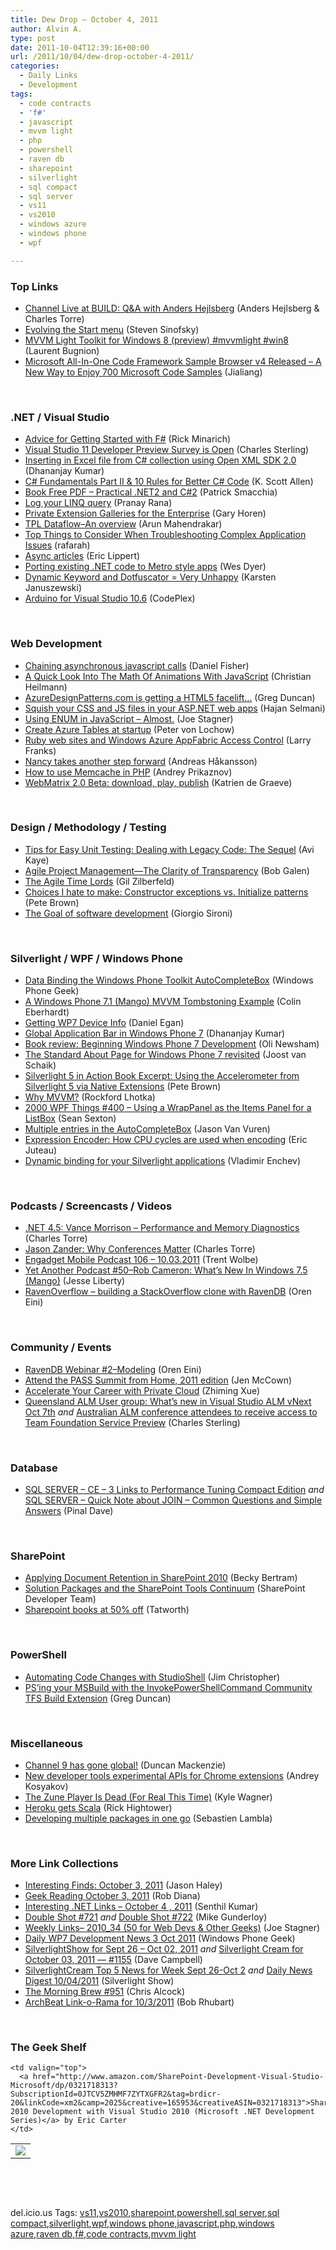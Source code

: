 ```yaml
---
title: Dew Drop – October 4, 2011
author: Alvin A.
type: post
date: 2011-10-04T12:39:16+00:00
url: /2011/10/04/dew-drop-october-4-2011/
categories:
  - Daily Links
  - Development
tags:
  - code contracts
  - 'f#'
  - javascript
  - mvvm light
  - php
  - powershell
  - raven db
  - sharepoint
  - silverlight
  - sql compact
  - sql server
  - vs11
  - vs2010
  - windows azure
  - windows phone
  - wpf

---
```

### <a name="top"></a>Top Links

  * [Channel Live at BUILD: Q&A with Anders Hejlsberg][1] (Anders Hejlsberg & Charles Torre)
  * [Evolving the Start menu][2] (Steven Sinofsky)
  * [MVVM Light Toolkit for Windows 8 (preview) #mvvmlight #win8][3] (Laurent Bugnion)
  * [Microsoft All-In-One Code Framework Sample Browser v4 Released – A New Way to Enjoy 700 Microsoft Code Samples][4] (Jialiang)

&#160;

### <a name="dotnet"></a>.NET / Visual Studio

  * [Advice for Getting Started with F#][5] (Rick Minarich)
  * [Visual Studio 11 Developer Preview Survey is Open][6] (Charles Sterling)
  * [Inserting in Excel file from C# collection using Open XML SDK 2.0][7] (Dhananjay Kumar)
  * [C# Fundamentals Part II & 10 Rules for Better C# Code][8] (K. Scott Allen)
  * [Book Free PDF – Practical .NET2 and C#2][9] (Patrick Smacchia)
  * [Log your LINQ query][10] (Pranay Rana)
  * [Private Extension Galleries for the Enterprise][11] (Gary Horen)
  * [TPL Dataflow–An overview][12] (Arun Mahendrakar)
  * [Top Things to Consider When Troubleshooting Complex Application Issues][13] (rafarah)
  * [Async articles][14] (Eric Lippert)
  * <a href="http://blogs.msdn.com/b/bclteam/archive/2011/10/03/porting-existing-net-code-to-metro-style-apps.aspx" target="_blank">Porting existing .NET code to Metro style apps</a> (Wes Dyer)
  * [Dynamic Keyword and Dotfuscator = Very Unhappy][15] (Karsten Januszewski)
  * <a href="http://visualmicro.codeplex.com/releases/view/74322" target="_blank">Arduino for Visual Studio 10.6</a> (CodePlex)

&#160;

### <a name="web"></a>Web Development

  * [Chaining asynchronous javascript calls][16] (Daniel Fisher)
  * [A Quick Look Into The Math Of Animations With JavaScript][17] (Christian Heilmann)
  * [AzureDesignPatterns.com is getting a HTML5 facelift&#8230;][18] (Greg Duncan)
  * [Squish your CSS and JS files in your ASP.NET web apps][19] (Hajan Selmani)
  * [Using ENUM in JavaScript – Almost.][20] (Joe Stagner)
  * [Create Azure Tables at startup][21] (Peter von Lochow)
  * [Ruby web sites and Windows Azure AppFabric Access Control][22] (Larry Franks)
  * [Nancy takes another step forward][23] (Andreas Håkansson)
  * [How to use Memcache in PHP][24] (Andrey Prikaznov)
  * [WebMatrix 2.0 Beta: download, play, publish][25] (Katrien de Graeve)

&#160;

### <a name="design"></a>Design / Methodology / Testing

  * [Tips for Easy Unit Testing: Dealing with Legacy Code: The Sequel][26] (Avi Kaye)
  * [Agile Project Management—The Clarity of Transparency][27] (Bob Galen)
  * [The Agile Time Lords][28] (Gil Zilberfeld)
  * [Choices I hate to make: Constructor exceptions vs. Initialize patterns][29] (Pete Brown)
  * [The Goal of software development][30] (Giorgio Sironi)

&#160;

### <a name="silverlight"></a>Silverlight / WPF / Windows Phone

  * [Data Binding the Windows Phone Toolkit AutoCompleteBox][31] (Windows Phone Geek)
  * [A Windows Phone 7.1 (Mango) MVVM Tombstoning Example][32] (Colin Eberhardt)
  * [Getting WP7 Device Info][33] (Daniel Egan)
  * [Global Application Bar in Windows Phone 7][34] (Dhananjay Kumar)
  * [Book review: Beginning Windows Phone 7 Development][35] (Oli Newsham)
  * [The Standard About Page for Windows Phone 7 revisited][36] (Joost van Schaik)
  * [Silverlight 5 in Action Book Excerpt: Using the Accelerometer from Silverlight 5 via Native Extensions][37] (Pete Brown)
  * [Why MVVM?][38] (Rockford Lhotka)
  * <a href="http://wpf.2000things.com/2011/10/04/400-using-a-wrappanel-as-the-items-panel-for-a-listbox/" target="_blank">2000 WPF Things #400 – Using a WrapPanel as the Items Panel for a ListBox</a> (Sean Sexton)
  * [Multiple entries in the AutoCompleteBox][39] (Jason Van Vuren)
  * <a href="http://blogs.msdn.com/b/expressionencoder/archive/2011/10/03/10219213.aspx" target="_blank">Expression Encoder: How CPU cycles are used when encoding</a> (Eric Juteau)
  * <a href="http://feedproxy.google.com/~r/Telerik/~3/sL04nMqW6Vk/dynamic-binding-for-your-silverlight-applications.aspx" target="_blank">Dynamic binding for your Silverlight applications</a> (Vladimir Enchev)

&#160;

### <a name="podcasts"></a>Podcasts / Screencasts / Videos

  * [.NET 4.5: Vance Morrison &#8211; Performance and Memory Diagnostics][40] (Charles Torre)
  * [Jason Zander: Why Conferences Matter][41] (Charles Torre)
  * [Engadget Mobile Podcast 106 &#8211; 10.03.2011][42] (Trent Wolbe)
  * [Yet Another Podcast #50–Rob Cameron: What’s New In Windows 7.5 (Mango)][43] (Jesse Liberty)
  * [RavenOverflow &#8211; building a StackOverflow clone with RavenDB][44] (Oren Eini)

&#160;

### <a name="events"></a>Community / Events

  * [RavenDB Webinar #2–Modeling][45] (Oren Eini)
  * [Attend the PASS Summit from Home, 2011 edition][46] (Jen McCown)
  * [Accelerate Your Career with Private Cloud][47] (Zhiming Xue)
  * [Queensland ALM User group: What’s new in Visual Studio ALM vNext Oct 7th][48] _and_ [Australian ALM conference attendees to receive access to Team Foundation Service Preview][49] (Charles Sterling)

&#160;

### <a name="sql"></a>Database

  * [SQL SERVER – CE – 3 Links to Performance Tuning Compact Edition][50] _and_ [SQL SERVER – Quick Note about JOIN – Common Questions and Simple Answers][51] (Pinal Dave)

&#160;

### <a name="sp"></a>SharePoint

  * [Applying Document Retention in SharePoint 2010][52] (Becky Bertram)
  * [Solution Packages and the SharePoint Tools Continuum][53] (SharePoint Developer Team)
  * [Sharepoint books at 50% off][54] (Tatworth)

&#160;

### <a name="ps"></a>PowerShell

  * [Automating Code Changes with StudioShell][55] (Jim Christopher)
  * [PS&#8217;ing your MSBuild with the InvokePowerShellCommand Community TFS Build Extension][56] (Greg Duncan)

&#160;

### <a name="misc"></a>Miscellaneous

  * [Channel 9 has gone global!][57] (Duncan Mackenzie)
  * [New developer tools experimental APIs for Chrome extensions][58] (Andrey Kosyakov)
  * <a href="http://feeds.gawker.com/~r/gizmodo/excerpts/~3/FqIbdaR6KEk/the-zune-player-is-dead-for-real-this-time" target="_blank">The Zune Player Is Dead (For Real This Time)</a> (Kyle Wagner)
  * [Heroku gets Scala][59] (Rick Hightower)
  * [Developing multiple packages in one go][60] (Sebastien Lambla)

&#160;

### <a name="links"></a>More Link Collections

  * [Interesting Finds: October 3, 2011][61] (Jason Haley)
  * [Geek Reading October 3, 2011][62] (Rob Diana)
  * [Interesting .NET Links – October 4 , 2011][63] (Senthil Kumar)
  * [Double Shot #721][64] _and_ [Double Shot #722][65] (Mike Gunderloy)
  * [Weekly Links– 2010_34 (50 for Web Devs & Other Geeks)][66] (Joe Stagner)
  * [Daily WP7 Development News 3 Oct 2011][67] (Windows Phone Geek)
  * [SilverlightShow for Sept 26 &#8211; Oct 02, 2011][68] _and_ [Silverlight Cream for October 03, 2011 &#8212; #1155][69] (Dave Campbell)
  * [SilverlightCream Top 5 News for Week Sept 26-Oct 2][70] _and_ [Daily News Digest 10/04/2011][71] (Silverlight Show)
  * [The Morning Brew #951][72] (Chris Alcock)
  * [ArchBeat Link-o-Rama for 10/3/2011][73] (Bob Rhubart)

&#160;

### <a name="shelf"></a>The Geek Shelf

<table border="0" cellspacing="0" cellpadding="0">
  <tr>
    <td>
      <img data-recalc-dims="1" decoding="async" src="https://i0.wp.com/ecx.images-amazon.com/images/I/51j5pqB8cxL._SL160_.jpg?w=660" />
    </td>
    
    <td valign="top">
      <a href="http://www.amazon.com/SharePoint-Development-Visual-Studio-Microsoft/dp/0321718313?SubscriptionId=0JTCV5ZMHMF7ZYTXGFR2&tag=brdicr-20&linkCode=xm2&camp=2025&creative=165953&creativeASIN=0321718313">SharePoint 2010 Development with Visual Studio 2010 (Microsoft .NET Development Series)</a> by Eric Carter
    </td>
  </tr>
</table>

&#160;

<div style="padding-bottom: 0px; margin: 0px; padding-left: 0px; padding-right: 0px; display: inline; float: none; padding-top: 0px" id="scid:C16BAC14-9A3D-4c50-9394-FBFEF7A93539:65a5f434-84db-4547-9f2b-d9b0f50a6821" class="wlWriterEditableSmartContent">
  <!--dotnetkickit-->
</div>

&#160;

<div style="padding-bottom: 0px; margin: 0px; padding-left: 0px; padding-right: 0px; display: inline; float: none; padding-top: 0px" id="scid:0767317B-992E-4b12-91E0-4F059A8CECA8:26610ab5-0246-4770-aa5c-5ab100a4efca" class="wlWriterEditableSmartContent">
  del.icio.us Tags: <a href="http://del.icio.us/popular/vs11" rel="tag">vs11</a>,<a href="http://del.icio.us/popular/vs2010" rel="tag">vs2010</a>,<a href="http://del.icio.us/popular/sharepoint" rel="tag">sharepoint</a>,<a href="http://del.icio.us/popular/powershell" rel="tag">powershell</a>,<a href="http://del.icio.us/popular/sql+server" rel="tag">sql server</a>,<a href="http://del.icio.us/popular/sql+compact" rel="tag">sql compact</a>,<a href="http://del.icio.us/popular/silverlight" rel="tag">silverlight</a>,<a href="http://del.icio.us/popular/wpf" rel="tag">wpf</a>,<a href="http://del.icio.us/popular/windows+phone" rel="tag">windows phone</a>,<a href="http://del.icio.us/popular/javascript" rel="tag">javascript</a>,<a href="http://del.icio.us/popular/php" rel="tag">php</a>,<a href="http://del.icio.us/popular/windows+azure" rel="tag">windows azure</a>,<a href="http://del.icio.us/popular/raven+db" rel="tag">raven db</a>,<a href="http://del.icio.us/popular/f%23" rel="tag">f#</a>,<a href="http://del.icio.us/popular/code+contracts" rel="tag">code contracts</a>,<a href="http://del.icio.us/popular/mvvm+light" rel="tag">mvvm light</a>
</div>

 [1]: http://channel9.msdn.com/Events/Ch9Live/Channel-9-Live-at-BUILD/C9L201
 [2]: http://blogs.msdn.com/b/b8/archive/2011/10/03/evolving-the-start-menu.aspx
 [3]: http://feedproxy.google.com/~r/galasoft/~3/BB53B1QYuEo/mvvm-light-toolkit-for-windows-8-preview-mvvmlight-win8.aspx
 [4]: http://geekswithblogs.net/Jialiang/archive/2011/10/04/samplebrowserv4.aspx
 [5]: http://richardminerich.com/2011/10/advice-for-getting-started-with-f/
 [6]: http://blogs.msdn.com/b/visualstudioalm/archive/2011/10/03/visual-studio-11-developer-preview-survey-is-open.aspx
 [7]: http://debugmode.net/2011/10/04/inserting-in-excel-file-from-c-collection-using-open-xml-sdk-2-0/
 [8]: http://odetocode.com/Blogs/scott/archive/2011/10/01/c-fundamentals-part-ii-amp-10-rules-for-better-c.aspx
 [9]: http://feedproxy.google.com/~r/CodeBetter/~3/iQimj-dBTKg/
 [10]: http://feeds.dzone.com/~r/zones/dotnet/~3/BmxTVksSL6w/log-your-linq-query
 [11]: http://blogs.msdn.com/b/visualstudio/archive/2011/10/03/private-extension-galleries-for-the-enterprise.aspx
 [12]: http://feedproxy.google.com/~r/nmarun/~3/TUGEDm451Ls/tpl-dataflow-an-overview.aspx
 [13]: http://blogs.msdn.com/b/debuggingtoolbox/archive/2011/10/03/top-things-to-consider-when-troubleshooting-complex-application-issues.aspx
 [14]: http://blogs.msdn.com/b/ericlippert/archive/2011/10/03/async-articles.aspx
 [15]: http://rhizohm.net/irhetoric/post/2011/10/03/Dynamic-Keyword-and-Dotfuscator-=-Very-Unhappy.aspx
 [16]: http://lennybacon.com/2011/10/03/ChainingAsynchronousJavascriptCalls.aspx
 [17]: http://www.smashingmagazine.com/2011/10/04/a-quick-look-into-the-math-of-animations-with-javascript/
 [18]: http://coolthingoftheday.blogspot.com/2011/10/azuredesignpatternscom-is-getting-html5.html
 [19]: http://feeds.dzone.com/~r/zones/dotnet/~3/i7zSw_s5Wn8/squish-your-css-and-js-files
 [20]: http://www.misfitgeek.com/2011/10/using-enum-in-javascript/
 [21]: http://feedproxy.google.com/~r/jayway/posts/~3/j6jEgrIEchI/
 [22]: http://blogs.msdn.com/b/silverlining/archive/2011/10/03/ruby-web-sites-and-windows-azure-appfabric-access-control.aspx
 [23]: http://feedproxy.google.com/~r/ElegantCode/~3/QYjhy1_tzvk/
 [24]: http://feeds.dzone.com/~r/zones/css/~3/JX80fVYu70o/how-use-memcache-php
 [25]: http://blogs.msdn.com/b/katriend/archive/2011/10/03/webmatrix-2-0-beta-download-play-publish.aspx
 [26]: http://feedproxy.google.com/~r/Typemock/~3/Tb1LIK8Uxec/
 [27]: http://blog.matrixresources.com/blog/agile-project-management%E2%80%94-clarity-transparency
 [28]: http://feedproxy.google.com/~r/gilzilberfeld/~3/PfZVh3cTkLM/agile-time-lords.html
 [29]: http://feedproxy.google.com/~r/PeteBrown/~3/5gwzekio-Mk/choices-i-hate-to-make-constructor-exceptions-vs-initialize-patterns
 [30]: http://feeds.dzone.com/~r/zones/css/~3/2aPvLyJFDnw/goal-software-development
 [31]: http://www.windowsphonegeek.com/articles/Data-Binding-the-Windows-Phone-Toolkit-AutoCompleteBox
 [32]: http://www.scottlogic.co.uk/blog/colin/2011/10/a-windows-phone-7-1-mango-mvvm-tombstoning-example/
 [33]: http://thesociablegeek.com/2011/10/03/getting-wp7-device-info/
 [34]: http://debugmode.net/2011/10/03/global-application-bar-in-windows-phone-7/
 [35]: http://feedproxy.google.com/~r/silverlightshow/~3/FtjNVli0udk/Beginning-Windows-Phone-7-Development-.aspx
 [36]: http://feedproxy.google.com/~r/blogspot/dotnetbyexample/~3/5aYcYmXElCY/standard-about-page-for-windows-phone-7.html
 [37]: http://feedproxy.google.com/~r/PeteBrown/~3/YiqwgAan6cA/silverlight-5-in-action-book-excerpt-using-the-accelerometer-from-silverlight-5-via-native-extensions
 [38]: http://www.lhotka.net/weblog/WhyMVVM.aspx
 [39]: http://www.mindscapehq.com/blog/index.php/2011/10/03/multiple-entries-in-the-autocompletebox/
 [40]: http://channel9.msdn.com/posts/NET-45-Vance-Morrison-Performance-and-Memory-Usage-Improvements
 [41]: http://channel9.msdn.com/posts/Jason-Zander-Why-Conferences-Matter
 [42]: http://www.engadget.com/2011/10/03/engadget-mobile-podcast-106-10-03-2011/
 [43]: http://feedproxy.google.com/~r/JesseLiberty-SilverlightGeek/~3/rV7m39-DN5k/
 [44]: http://feedproxy.google.com/~r/AyendeRahien/~3/S_hnt_QkgWA/ravenoverflow-building-a-stackoverflow-clone-with-ravendb
 [45]: http://feedproxy.google.com/~r/AyendeRahien/~3/hgZ9iureVFw/ravendb-webinar-2ndash-modeling
 [46]: http://www.sqlservercentral.com/blogs/sql_awesomesauce/archive/2011/10/03/attend-the-pass-summit-from-home_2C00_-2011-edition.aspx
 [47]: http://blogs.msdn.com/b/zxue/archive/2011/10/03/accelerate-your-career-with-private-cloud.aspx
 [48]: http://blogs.msdn.com/b/visualstudioalm/archive/2011/10/03/queensland-alm-user-group-what-s-new-in-visual-studio-alm-vnext-oct-7th.aspx
 [49]: http://blogs.msdn.com/b/visualstudioalm/archive/2011/10/03/australian-alm-conference-attendees-to-receive-access-to-team-foundation-service-preview.aspx
 [50]: http://blog.sqlauthority.com/2011/10/04/sql-server-ce-3-links-to-performance-tuning-compact-edition/
 [51]: http://blog.sqlauthority.com/2011/10/04/sql-server-quick-note-about-join-common-questions-and-simple-answers/
 [52]: http://blogs.msdn.com/b/mvpawardprogram/archive/2011/10/03/applying-document-retention-in-sharepoint-2010.aspx
 [53]: http://blogs.msdn.com/b/sharepointdev/archive/2011/10/03/solution-packages-and-the-sharepoint-tools-continuum.aspx
 [54]: http://feedproxy.google.com/~r/geekswithblogs/~3/gwFkQeD4Gdo/sharepoint-books-at-50-off.aspx
 [55]: http://www.beefycode.com/post.aspx?id=caf094be-d298-43dc-8b93-24c4e586ebec
 [56]: http://coolthingoftheday.blogspot.com/2011/10/ps-your-msbuild-with.html
 [57]: http://channel9.msdn.com/Blogs/C9Team/Channel-9-has-gone-global
 [58]: http://blog.chromium.org/2011/10/new-developer-tools-experimental-apis.html
 [59]: http://www.infoq.com/news/2011/10/heroku-gets-scala
 [60]: http://feedproxy.google.com/~r/CodeBetter/~3/9xLytfK5VwM/
 [61]: http://jasonhaley.com/blog/post.aspx?id=6a670364-c672-4658-b141-618e3666c95e
 [62]: http://feedproxy.google.com/~r/RegularGeek/~3/UnosZ8Ym4Rs/
 [63]: http://feedproxy.google.com/~r/ginktage/EPSB/~3/oFlwSLMhT6c/
 [64]: http://afreshcup.com/home/2011/10/3/double-shot-721.html
 [65]: http://afreshcup.com/home/2011/10/4/double-shot-722.html
 [66]: http://www.misfitgeek.com/2011/10/weekly-links-2010_34/
 [67]: http://www.windowsphonegeek.com/news/daily-wp7-development-news-3-oct-2011
 [68]: http://geekswithblogs.net/WynApseTechnicalMusings/archive/2011/10/03/147153.aspx
 [69]: http://geekswithblogs.net/WynApseTechnicalMusings/archive/2011/10/03/147164.aspx
 [70]: http://feedproxy.google.com/~r/silverlightshow/~3/L6WLhi5s248/SilverlightCream-Top-5-News-for-Week-Aug-29-Sept-4-.aspx
 [71]: http://feedproxy.google.com/~r/silverlightshow/~3/4-_C8_1lRwo/Daily-News-Digest-10-04-2011.aspx
 [72]: http://feedproxy.google.com/~r/ReflectivePerspective/~3/vhtE2QbijpU/
 [73]: http://feedproxy.google.com/~r/brhubartOTN/~3/lnYdql8w4BI/archbeat_link_o_rama_for6